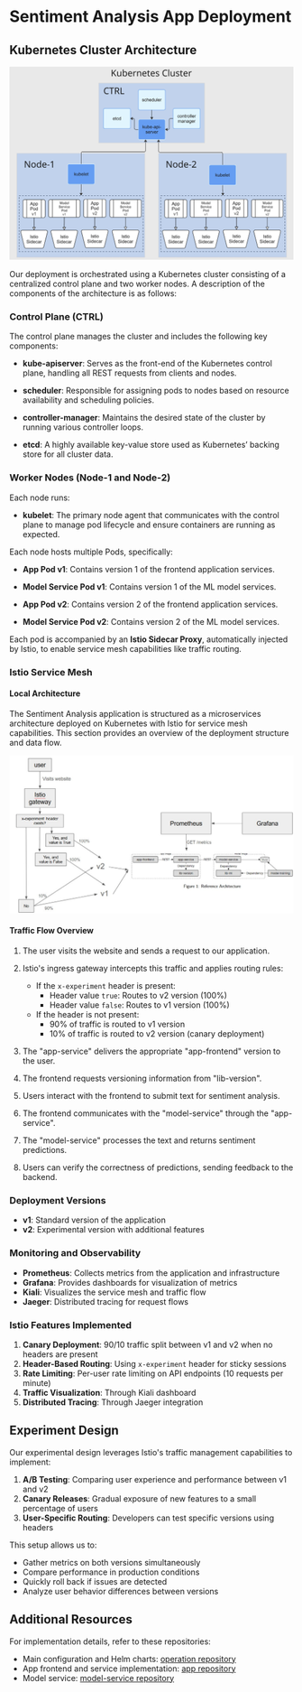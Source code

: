 # Sentiment Analysis App Deployment

## Kubernetes Cluster Architecture

![Kubernetes Cluster Architecture](kubernetes-architecture.jpg)

Our deployment is orchestrated using a Kubernetes cluster consisting of a centralized control plane and two worker nodes. A description of the components of the architecture is as follows:

### Control Plane (CTRL)
The control plane manages the cluster and includes the following key components:

- **kube-apiserver**: Serves as the front-end of the Kubernetes control plane, handling all REST requests from clients and nodes.

- **scheduler**: Responsible for assigning pods to nodes based on resource availability and scheduling policies.

- **controller-manager**: Maintains the desired state of the cluster by running various controller loops.

- **etcd**: A highly available key-value store used as Kubernetes’ backing store for all cluster data.

### Worker Nodes (Node-1 and Node-2)
Each node runs:

- **kubelet**: The primary node agent that communicates with the control plane to manage pod lifecycle and ensure containers are running as expected.

Each node hosts multiple Pods, specifically:

- **App Pod v1**: Contains version 1 of the frontend application services.

- **Model Service Pod v1**: Contains version 1 of the ML model services.

- **App Pod v2**: Contains version 2 of the frontend application services.

- **Model Service Pod v2**: Contains version 2 of the ML model services.

Each pod is accompanied by an **Istio Sidecar Proxy**, automatically injected by Istio, to enable service mesh capabilities like traffic routing.

### Istio Service Mesh

#### Local Architecture

The Sentiment Analysis application is structured as a microservices architecture deployed on Kubernetes with Istio for service mesh capabilities. This section provides an overview of the deployment structure and data flow.

![Local Architecture](architecture.jpg)

#### Traffic Flow Overview

1. The user visits the website and sends a request to our application.
2. Istio's ingress gateway intercepts this traffic and applies routing rules:
   - If the `x-experiment` header is present:
     - Header value `true`: Routes to v2 version (100%)
     - Header value `false`: Routes to v1 version (100%)
   - If the header is not present:
     - 90% of traffic is routed to v1 version
     - 10% of traffic is routed to v2 version (canary deployment)

3. The "app-service" delivers the appropriate "app-frontend" version to the user.
4. The frontend requests versioning information from "lib-version".
5. Users interact with the frontend to submit text for sentiment analysis.
6. The frontend communicates with the "model-service" through the "app-service".
7. The "model-service" processes the text and returns sentiment predictions.
8. Users can verify the correctness of predictions, sending feedback to the backend.

### Deployment Versions
- **v1**: Standard version of the application
- **v2**: Experimental version with additional features

### Monitoring and Observability
- **Prometheus**: Collects metrics from the application and infrastructure
- **Grafana**: Provides dashboards for visualization of metrics
- **Kiali**: Visualizes the service mesh and traffic flow
- **Jaeger**: Distributed tracing for request flows

### Istio Features Implemented
1. **Canary Deployment**: 90/10 traffic split between v1 and v2 when no headers are present
2. **Header-Based Routing**: Using `x-experiment` header for sticky sessions
3. **Rate Limiting**: Per-user rate limiting on API endpoints (10 requests per minute)
4. **Traffic Visualization**: Through Kiali dashboard
5. **Distributed Tracing**: Through Jaeger integration

## Experiment Design

Our experimental design leverages Istio's traffic management capabilities to implement:

1. **A/B Testing**: Comparing user experience and performance between v1 and v2
2. **Canary Releases**: Gradual exposure of new features to a small percentage of users
3. **User-Specific Routing**: Developers can test specific versions using headers

This setup allows us to:
- Gather metrics on both versions simultaneously
- Compare performance in production conditions
- Quickly roll back if issues are detected
- Analyze user behavior differences between versions

## Additional Resources

For implementation details, refer to these repositories:
- Main configuration and Helm charts: [operation repository](https://github.com/remla25-team5/operation)
- App frontend and service implementation: [app repository](https://github.com/remla25-team5/app)
- Model service: [model-service repository](https://github.com/remla25-team5/model-service)